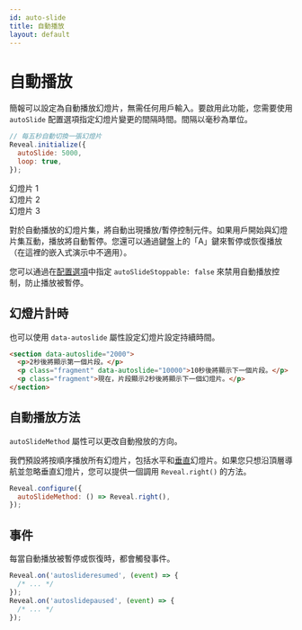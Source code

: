 ```yaml
---
id: auto-slide
title: 自動播放
layout: default
---
```


# 自動播放

簡報可以設定為自動播放幻燈片，無需任何用戶輸入。要啟用此功能，您需要使用 `autoSlide` 配置選項指定幻燈片變更的間隔時間。間隔以毫秒為單位。

```javascript
// 每五秒自動切換一張幻燈片
Reveal.initialize({
  autoSlide: 5000,
  loop: true,
});
```

<div class="reveal reveal-example" data-config='{"autoSlide": 5000, "loop": true}'>
  <div class="slides">
    <section>幻燈片 1</section>
    <section>幻燈片 2</section>
    <section>幻燈片 3</section>
  </div>
</div>

對於自動播放的幻燈片集，將自動出現播放/暫停控制元件。如果用戶開始與幻燈片集互動，播放將自動暫停。您還可以通過鍵盤上的「A」鍵來暫停或恢復播放（在這裡的嵌入式演示中不適用）。

您可以通過在[配置選項](/config/)中指定 `autoSlideStoppable: false` 來禁用自動播放控制，防止播放被暫停。

## 幻燈片計時

也可以使用 `data-autoslide` 屬性設定幻燈片設定持續時間。

```html
<section data-autoslide="2000">
  <p>2秒後將顯示第一個片段。</p>
  <p class="fragment" data-autoslide="10000">10秒後將顯示下一個片段。</p>
  <p class="fragment">現在，片段顯示2秒後將顯示下一個幻燈片。</p>
</section>
```

## 自動播放方法

`autoSlideMethod` 屬性可以更改自動撥放的方向。

我們預設將按順序播放所有幻燈片，包括水平和[垂直](/vertical-slides/)幻燈片。如果您只想沿頂層導航並忽略垂直幻燈片，您可以提供一個調用 `Reveal.right()` 的方法。

```js
Reveal.configure({
  autoSlideMethod: () => Reveal.right(),
});
```

## 事件

每當自動播放被暫停或恢復時，都會觸發事件。

```javascript
Reveal.on('autoslideresumed', (event) => {
  /* ... */
});
Reveal.on('autoslidepaused', (event) => {
  /* ... */
});
```
